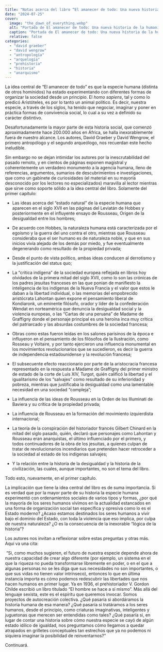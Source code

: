 ```yaml
---
title: "Notas acerca del libro “El amanecer de todo: Una nueva historia de la humanidad” de David Graeber y David Wengrow."
date: "2024-07-25"
cover:
  image: "the_dawn_of_everything.webp" 
  alt: "Portada de El amanecer de todo: Una nueva historia de la humanidad."
  caption: "Portada de El amanecer de todo: Una nueva historia de la humanidad."
  relative: false
categories: 
  - "david graeber"
  - "david wengrow"
  - "antropología"
  - "arquelogía"
  - "prehistoria"
  - "historia"
  - "anarquismo"
---
```


La idea central de “El amanecer de todo” es que la especie humana (distinta de otros homínidos) ha estado experimentando con diferentes formas de organizar la sociedad desde un principio. El _homo sapiens_, tal y como lo predicó Aristóteles, es por lo tanto un animal político. Es decir, nuestra especie, a través de los siglos, ha tenido que negociar, imaginar y poner en práctica formas de convivencia social, lo cual a su vez a definido su carácter distintivo.

Desafortunadamente la mayor parte de esta historia social, que comenzó aproximadamente hace 200.000 años en África, se halla inexorablemente fuera de nuestro alcance. Los autores, David Graeber y David Wengrow, el primero antropólogo y el segundo arqueólogo, nos recuerdan este hecho ineludible. 

Sin embargo no se dejan intimidar los autores por la inescrutabilidad del pasado remoto, y en cientos de páginas exponen magistral y coherentemente un verdadero monumento a la agencia humana, lleno de referencias, argumentos, sumarios de descubrimientos e investigaciones, que como un gabinete de curiosidades (el material en su mayoría desconocido por los lectores no especializados) maravilla al lector mientras que sirve como soporte sólido a la idea central del libro. Solamente del primer capítulo: 

*   Las ideas acerca del “estado natural” de la especie humana que aparecen en el siglo XVII en las páginas del Leviatán de Hobbes y posteriormente en el influyente ensayo de Rousseau, Origen de la desigualdad entre los hombres;
    
*   De acuerdo con Hobbes, la naturaleza humana está caracterizada por el egoísmo y la guerra del uno contra el otro, mientras que Rousseau consideraba que el ser humano es de naturaleza noble, y que en sus inicios vivía alejado de los demás por miedo, y fue eventualmente degenerando como resultado de la propiedad privada;
    
*   Desde el punto de vista político, ambas ideas conducen al derrotismo y la justificación del status quo;
    
*   La “crítica indígena” de la sociedad europea reflejada en libros hoy olvidados de la primera mitad del siglo XVII, como lo son las crónicas de los padres jesuitas franceses en las que ponian de manifiesto la inteligencia de los indígenas de la Nueva Francia y el valor que estos le daban a la libertad individual, o las memorias del empobrecido aristócrata Lahontan quien expone el pensamiento liberal de Kondiaronk, un eminente filósofo, orador y líder de la confederación Wendat en norteamérica que denuncia la desigualdad social y la violencia europeas, o las “Cartas de una peruana” de Madame de Graffigny donde el personaje principal es una heroína inca muy crítica del patriarcado y las absurdas costumbres de la sociedad francesa;
    
*   Obras como estas fueron leídas en los salones parisinos de la época e influyeron en el pensamiento de los filósofos de la Ilustración, como Rosseau y Voltaire, y por tanto ejercieron una influencia monumental en los movimientos revolucionarios que se sucedieron, es decir la guerra de independencia estadounidense y la revolución francesa;
    
*   El subsecuente efecto reaccionario por parte de la aristocracia francesa representado en la respuesta a Madame de Graffigny del primer ministro de estado de la corte de Luis XIV, Turgot, quién calificó la libertad y el igualitarismo de los “salvajes” como resultado de su inferioridad y pobreza, mientras que justificaba la desigualdad como una lamentable necesidad en una sociedad “compleja”;
    
*   La influencia de las ideas de Rousseau en la Orden de los Illuminati de Baviera y su crítica de la propiedad privada;
    
*   La influencia de Rousseau en la formación del movimiento izquierdista internacional;
    
*   La teoría de la conspiración del historiador francés Gilbert Chinard en la mitad del siglo pasado, quién, declaró que personajes como Lahontan y Rousseau eran anarquistas, el último influenciado por el primero, y todos continuadores de la obra de los jesuitas, a quienes culpan de tratar de revolucionarios incendiarios que pretenden hacer retroceder a la sociedad al estado de los indígenas salvajes;
    
*   Y la relación entre la historia de la desigualdad y la historia de la civilización, las cuales, aunque importantes, no son el tema del libro. 
    

Todo esto, nuevamente, en el primer capítulo. 

La implicación que tiene la idea central del libro es de suma importancia. Si es verdad que por la mayor parte de su historia la especie humana experimentó con ordenamientos sociales de varios tipos y formas, ¿por qué la mayoría de los seres humanos vivimos en la actualidad estancados en una forma de organización social tan específica y opresiva como lo es el Estado moderno? ¿Acaso estamos destinados los seres humanos a vivir bajo el dominio del Estado, con toda la violencia que eso implica, por culpa de nuestra naturaleza? ¿O es la consecuencia de la inexorable “lógica de la historia”?

Los autores nos invitan a reflexionar sobre estas preguntas y otras más. Aquí va una cita:

 “Si, como muchos sugieren, el futuro de nuestra especie depende ahora de nuestra capacidad de crear algo diferente (por ejemplo, un sistema en el que la riqueza no pueda transformarse libremente en poder, o en el que a algunas personas no se les diga que sus necesidades no son importantes, o que sus vidas no tienen valor intrínseco), entonces lo que en última instancia importa es cómo podemos redescubrir las libertades que nos hacen humanos en primer lugar. Ya en 1936, el prehistoriador V. Gordon Childe escribió un libro titulado “El hombre se hace a sí mismo”. Más allá del lenguaje sexista, este es el espíritu que queremos invocar. Somos proyectos de autocreación colectiva. ¿Qué pasaría si abordáramos la historia humana de esa manera? ¿Qué pasaría si tratáramos a los seres humanos, desde el principio, como criaturas imaginativas, inteligentes y juguetonas que merecen ser entendidas como tales? ¿Qué pasaría si, en lugar de contar una historia sobre cómo nuestra especie se cayó de algún estado idílico de igualdad, nos preguntamos cómo llegamos a quedar atrapados en grilletes conceptuales tan estrechos que ya no podemos ni siquiera imaginar la posibilidad de reinventarnos?”

Continuará.